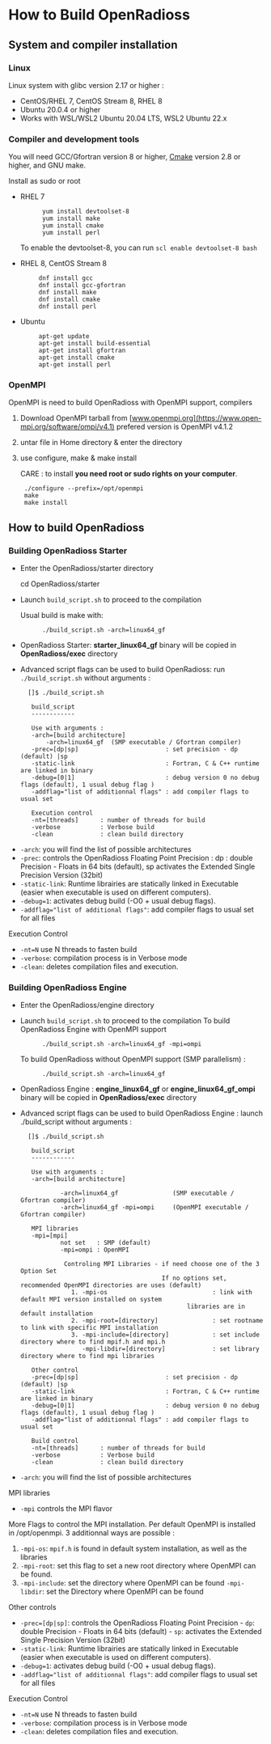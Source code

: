# How to Build OpenRadioss 

## System and compiler installation

### Linux
Linux system with glibc version 2.17 or higher : 
* CentOS/RHEL 7, CentOS Stream 8, RHEL 8
* Ubuntu 20.0.4 or higher
* Works with WSL/WSL2 Ubuntu 20.04 LTS, WSL2 Ubuntu 22.x

### Compiler and development tools

You will need GCC/Gfortran version 8 or higher,
[Cmake](https://cmake.org/) version 2.8 or higher, and GNU make.

Install as sudo or root

* RHEL 7

            yum install devtoolset-8
            yum install make
            yum install cmake
            yum install perl
            
  To enable the devtoolset-8, you can run `scl enable devtoolset-8 bash`

* RHEL 8, CentOS Stream 8


           dnf install gcc
           dnf install gcc-gfortran
           dnf install make
           dnf install cmake
           dnf install perl

* Ubuntu

           apt-get update
           apt-get install build-essential
           apt-get install gfortran
           apt-get install cmake
           apt-get install perl

### OpenMPI

OpenMPI is need to build OpenRadioss with OpenMPI support, compilers 

1. Download OpenMPI tarball from  [www.openmpi.org](https://www.open-mpi.org/software/ompi/v4.1)
   prefered version is OpenMPI v4.1.2

2. untar file in Home directory & enter the directory

3. use configure, make & make install

   CARE : to install **you need root or sudo rights on your computer**.

        ./configure --prefix=/opt/openmpi
        make
        make install


## How to build OpenRadioss

### Building OpenRadioss Starter

* Enter the OpenRadioss/starter directory

    cd OpenRadioss/starter

* Launch `build_script.sh` to proceed to the compilation

  Usual build is make with:

            ./build_script.sh -arch=linux64_gf


* OpenRadioss Starter: **starter_linux64_gf** binary will be copied in **OpenRadioss/exec** directory


* Advanced script flags can be used to build OpenRadioss: run `./build_script.sh` without arguments :

        []$ ./build_script.sh

         build_script
         ------------
 
         Use with arguments : 
         -arch=[build architecture]
             -arch=linux64_gf  (SMP executable / Gfortran compiler)
         -prec=[dp|sp]                        : set precision - dp (default) |sp 
         -static-link                         : Fortran, C & C++ runtime are linked in binary
         -debug=[0|1]                         : debug version 0 no debug flags (default), 1 usual debug flag )
         -addflag="list of additionnal flags" : add compiler flags to usual set
 
         Execution control 
         -nt=[threads]      : number of threads for build 
         -verbose           : Verbose build
         -clean             : clean build directory
 

- `-arch`: you will find the list of possible architectures
- `-prec`: controls the OpenRadioss Floating Point Precision : dp : double Precision - Floats in 64 bits (default),  sp activates the Extended Single Precision Version (32bit)
- `-static-link`: Runtime librairies are statically linked in Executable (easier when executable is used on different computers).
- `-debug=1`: activates debug build (-O0 + usual debug flags).
- `-addflag="list of additional flags"`: add compiler flags to usual set for all files 

Execution Control

- `-nt=N` use N threads to fasten build
- `-verbose`: compilation process is in Verbose mode
- `-clean`: deletes compilation files and execution.


### Building OpenRadioss Engine
 
* Enter the OpenRadioss/engine directory

* Launch `build_script.sh` to proceed to the compilation
  To build OpenRadioss Engine with OpenMPI support
            
            ./build_script.sh -arch=linux64_gf -mpi=ompi
  

  To build OpenRadioss without OpenMPI support (SMP parallelism) :

            ./build_script.sh -arch=linux64_gf 


* OpenRadioss Engine : **engine_linux64_gf** or **engine_linux64_gf_ompi** binary will be copied in **OpenRadioss/exec** directory


* Advanced script flags can be used to build OpenRadioss Engine : launch ./build_script without arguments :


        []$ ./build_script.sh 
         
         build_script
         ------------
 
         Use with arguments : 
         -arch=[build architecture]

                 -arch=linux64_gf               (SMP executable / Gfortran compiler)
                 -arch=linux64_gf -mpi=ompi     (OpenMPI executable / Gfortran compiler)
 
         MPI libraries
         -mpi=[mpi]
                 not set   : SMP (default)
                 -mpi=ompi : OpenMPI
 
                  Controling MPI Libraries - if need choose one of the 3 Option Set
                                             If no options set, recommended OpenMPI directories are uses (default)
                    1. -mpi-os                             : link with default MPI version installed on system
                                                    libraries are in default installation 
                    2. -mpi-root=[directory]               : set rootname to link with specific MPI installation
                    3. -mpi-include=[directory]            : set include directory where to find mpif.h and mpi.h
                       -mpi-libdir=[directory]             : set library directory where to find mpi libraries
 
         Other control
         -prec=[dp|sp]                        : set precision - dp (default) |sp 
         -static-link                         : Fortran, C & C++ runtime are linked in binary
         -debug=[0|1]                         : debug version 0 no debug flags (default), 1 usual debug flag )
         -addflag="list of additionnal flags" : add compiler flags to usual set
 
         Build control 
         -nt=[threads]      : number of threads for build 
         -verbose           : Verbose build
         -clean             : clean build directory


- `-arch`: you will find the list of possible architectures

MPI libraries

- `-mpi` controls the MPI flavor 

More Flags to control the MPI installation. Per default OpenMPI is installed in /opt/openmpi. 
3 additionnal ways are possible : 
 1. `-mpi-os`: `mpif.h` is found in default system installation, as well as the libraries
 2. `-mpi-root`: set this flag to set a new root directory where OpenMPI can be found.
 3. `-mpi-include`: set the directory where OpenMPI can be found
    `-mpi-libdir`: set the Directory where OpenMPI can be found

Other controls

- `-prec=[dp|sp]`: controls the OpenRadioss Floating Point Precision 
            - `dp`: double Precision - Floats in 64 bits (default)
            - `sp`: activates the Extended Single Precision Version (32bit)
- `-static-link`: Runtime librairies are statically linked in Executable (easier when executable is used on different computers).
- `-debug=1`: activates debug build (-O0 + usual debug flags).
- `-addflag="list of additionnal flags"`: add compiler flags to usual set for all files 

Execution Control

- `-nt=N` use N threads to fasten build
- `-verbose`: compilation process is in Verbose mode
- `-clean`: deletes compilation files and execution.


